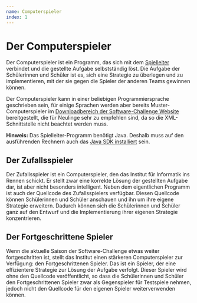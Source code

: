 ```yaml
---
name: Computerspieler
index: 1
---
```


# Der Computerspieler

Der Computerspieler ist ein Programm,
das sich mit dem [Spielleiter](/grundlagen/server) verbindet
und die gestellte Aufgabe selbstständig löst.
Die Aufgabe der Schülerinnen und Schüler ist es,
sich eine Strategie zu überlegen und zu implementieren,
mit der sie gegen die Spieler der anderen Teams gewinnen können.

Der Computerspieler kann in einer beliebigen Programmiersprache geschrieben sein,
für einige Sprachen werden aber bereits Muster-Computerspieler
im [Downloadbereich der Software-Challenge Website](https://software-challenge.de/dokumentation-und-material) bereitgestellt,
die für Neulinge sehr zu empfehlen sind,
da so die XML-Schnittstelle nicht beachtet werden muss.

**Hinweis:** Das Spielleiter-Programm benötigt Java.
Deshalb muss auf den ausführenden Rechnern
auch das [Java SDK installiert](/entwicklung/java/installation-von-java) sein.

## Der Zufallsspieler

Der Zufallsspieler ist ein Computerspieler,
den das Institut für Informatik ins Rennen schickt.
Er stellt zwar eine korrekte Lösung der gestellten Aufgabe dar,
ist aber nicht besonders intelligent.
Neben dem eigentlichen Programm ist auch der Quellcode des Zufallsspielers verfügbar.
Diesen Quellcode können Schülerinnen und Schüler anschauen und ihn um ihre eigene Strategie erweitern.
Dadurch können sich die Schülerinnen und Schüler ganz auf den Entwurf und die Implementierung ihrer eigenen Strategie konzentrieren.

## Der Fortgeschrittene Spieler

Wenn die aktuelle Saison der Software-Challenge etwas weiter fortgeschritten ist,
stellt das Institut einen stärkeren Computerspieler zur Verfügung:
den Fortgeschrittenen Spieler.
Das ist ein Spieler,
der eine effizientere Strategie zur Lösung der Aufgabe verfolgt.
Dieser Spieler wird ohne den Quellcode veröffentlicht,
so dass die Schülerinnen und Schüler den Fortgeschrittenen Spieler zwar als Gegenspieler für Testspiele nehmen,
jedoch nicht den Quellcode für den eigenen Spieler weiterverwenden können.
